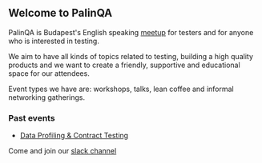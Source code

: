 ## Welcome to PalinQA

PalinQA is Budapest's English speaking [meetup](https://www.meetup.com/palinqa) for testers and for anyone who is interested in testing.

We aim to have all kinds of topics related to testing, building a high quality products and we want to create a friendly, supportive and educational space for our attendees.

Event types we have are: workshops, talks, lean coffee and informal networking gatherings.

### Past events
- [Data Profiling & Contract Testing](/events/2018_january.md)






Come and join our [slack channel](https://testersbudapest.herokuapp.com/)
